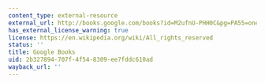 ```yaml
---
content_type: external-resource
external_url: http://books.google.com/books?id=M2ufnU-PHH0C&pg=PA55=onepage
has_external_license_warning: true
license: https://en.wikipedia.org/wiki/All_rights_reserved
status: ''
title: Google Books
uid: 2b327894-707f-4f54-8309-ee7fddc610ad
wayback_url: ''
---
```

